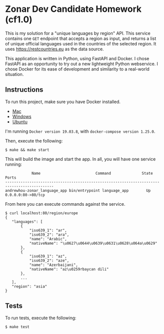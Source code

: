 # Zonar Dev Candidate Homework (cf1.0)

This is my solution for a "unique languages by region" API. This service contains one `GET` endpoint that accepts a region as input, and returns a list of unique official languages used in the countries of the selected region. It uses https://restcountries.eu as the data source.

This application is written in Python, using FastAPI and Docker. I chose FastAPI as an opportunity to try out a new lightweight Python webservice. I chose Docker for its ease of development and similarity to a real-world situation.

## Instructions

To run this project, make sure you have Docker installed.
- [Mac](https://www.docker.com/docker-mac)
- [Windows](https://hub.docker.com/editions/community/docker-ce-desktop-windows)
- [Ubuntu](https://docs.docker.com/engine/install/ubuntu/)

I'm running `Docker version 19.03.8`, with `docker-compose version 1.25.0`.

Then, execute the following:

```
$ make && make start
```

This will build the image and start the app. In all, you will have one service running:

```
            Name                         Command              State           Ports
--------------------------------------------------------------------------------------------
andrewhou-zonar_language_app bin/entrypoint language_app        Up      0.0.0.0:80->80/tcp
```

From here you can execute commands against the service.

```
$ curl localhost:80/region/europe
{
   "languages": [
       {
           "iso639_1": "ar",
           "iso639_2": "ara",
           "name": "Arabic",
           "nativeName": "\u0627\u0644\u0639\u0631\u0628\u064a\u0629"
       },
       {
           "iso639_1": "az",
           "iso639_2": "aze",
           "name": "Azerbaijani",
           "nativeName": "az\u0259rbaycan dili"
       },
       ...
   ],
   "region": "asia"
}
```

## Tests

To run tests, execute the following:

```
$ make test
```
